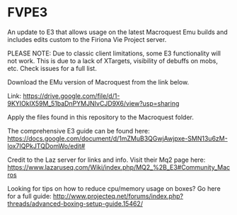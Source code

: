 # FVPE3

An update to E3 that allows usage on the latest Macroquest Emu builds and includes edits custom to the Firiona Vie Project server.

PLEASE NOTE: Due to classic client limitations, some E3 functionality will not work. This is due to a lack of XTargets, visibility of debuffs on mobs, etc. Check issues for a full list.

Download the EMu version of Macroquest from the link below.

Link: https://drive.google.com/file/d/1-9KYIOkIX59M_51baDnPYMJNIvCJD9X6/view?usp=sharing

Apply the files found in this repository to the Macroquest folder.

The comprehensive E3 guide can be found here: https://docs.google.com/document/d/1mZMuB3QGwjAwjpxe-SMN13u6zM-lox7IQPkJTQDomWo/edit#

Credit to the Laz server for links and info. Visit their Mq2 page here: https://www.lazaruseq.com/Wiki/index.php/MQ2_%2B_E3#Community_Macros

Looking for tips on how to reduce cpu/memory usage on boxes? Go here for a full guide: http://www.projecteq.net/forums/index.php?threads/advanced-boxing-setup-guide.15462/
